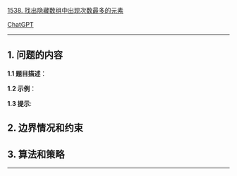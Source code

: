 [1538. 找出隐藏数组中出现次数最多的元素](https://leetcode.cn/problems/guess-the-majority-in-a-hidden-array)

[ChatGPT](chat.openai.com)

---

## 1. 问题的内容
**1.1 题目描述**：

**1.2 示例**：

**1.3 提示**:

## 2. 边界情况和约束


## 3. 算法和策略

---

